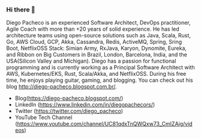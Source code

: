 ### Hi there 👋

<!--
**diegopacheco/diegopacheco** is a ✨ _special_ ✨ repository because its `README.md` (this file) appears on your GitHub profile.

Here are some ideas to get you started:

- 🔭 I’m currently working on ...
- 🌱 I’m currently learning ...
- 👯 I’m looking to collaborate on ...
- 🤔 I’m looking for help with ...
- 💬 Ask me about ...
- 📫 How to reach me: ...
- 😄 Pronouns: ...
- ⚡ Fun fact: ...
-->

Diego Pacheco is an experienced Software Architect, DevOps practitioner, Agile Coach with more than +20 years of solid experience. He has led architecture teams using open-source solutions such as Java, Scala, Rust, Go, AWS Cloud, GCP, Akka, Cassandra, Redis, ActiveMQ, Spring, Sring Boot, NetflixOSS Stack: Simian Army, RxJava, Karyon, Dynomite, Eureka, and Ribbon on Big Customers in Brazil, London, Barcelona, India, and the USA(Silicon Valley and Michigan). Diego has a passion for functional programming and is currently working as a Principal Software Architect with AWS, Kubernetes/EKS, Rust, Scala/Akka, and NetflixOSS. During his free time, he enjoys playing guitar, gaming, and blogging. You can check out his blog http://diego-pacheco.blogspot.com.br/.
* Blog(<https://diego-pacheco.blogspot.com/>)
* LinkedIn (<https://www.linkedin.com/in/diegopachecors/>)
* Twitter (<https://twitter.com/diego_pacheco>)
* YouTube Tech Channel (<https://www.youtube.com/channel/UC81qdxTnQWQxw73_CmIZAjg/videos>)
